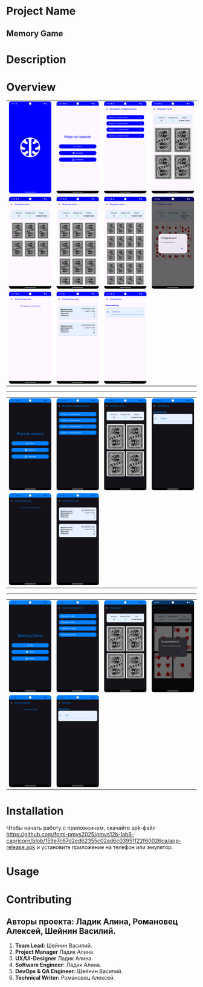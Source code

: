 # Project Name
## **Memory Game**
# Description


# Overview
<table>
  <tr>
    <td><img src="https://github.com/fpmi-pmvs2025/pmvs12b-lab8-capricorn/blob/d5131407b6bc47a4c3687d1e573d50d6a05bacad/imgs/Screenshot_20250405_080756.png" width="200" style="display: inline" /></td>
    <td><img src="https://github.com/fpmi-pmvs2025/pmvs12b-lab8-capricorn/blob/d5131407b6bc47a4c3687d1e573d50d6a05bacad/imgs/Screenshot_20250405_075800.png" width="200" style="display: inline" /></td>
<td><img src="https://github.com/fpmi-pmvs2025/pmvs12b-lab8-capricorn/blob/d5131407b6bc47a4c3687d1e573d50d6a05bacad/imgs/Screenshot_20250405_075825.png" width="200" style="display: inline" /></td>
<td><img src="https://github.com/fpmi-pmvs2025/pmvs12b-lab8-capricorn/blob/d5131407b6bc47a4c3687d1e573d50d6a05bacad/imgs/Screenshot_20250405_075859.png" width="200" style="display: inline" /></td>


  </tr>
  <tr>
<td><img src="https://github.com/fpmi-pmvs2025/pmvs12b-lab8-capricorn/blob/d5131407b6bc47a4c3687d1e573d50d6a05bacad/imgs/Screenshot_20250405_075847.png" width="200" style="display: inline" /></td>
<td><img src="https://github.com/fpmi-pmvs2025/pmvs12b-lab8-capricorn/blob/d5131407b6bc47a4c3687d1e573d50d6a05bacad/imgs/Screenshot_20250405_075917.png" width="200" style="display: inline" /></td>
<td><img src="https://github.com/fpmi-pmvs2025/pmvs12b-lab8-capricorn/blob/d5131407b6bc47a4c3687d1e573d50d6a05bacad/imgs/Screenshot_20250405_075928.png" width="200" style="display: inline" /></td>
<td><img src="https://github.com/fpmi-pmvs2025/pmvs12b-lab8-capricorn/blob/d5131407b6bc47a4c3687d1e573d50d6a05bacad/imgs/Screenshot_20250405_080654.png" width="200" style="display: inline" /></td>


  </tr>

  <tr>
<td><img src="https://github.com/fpmi-pmvs2025/pmvs12b-lab8-capricorn/blob/d5131407b6bc47a4c3687d1e573d50d6a05bacad/imgs/Screenshot_20250405_080002.png"  width="200" style="display: inline" /></td>
<td><img src="https://github.com/fpmi-pmvs2025/pmvs12b-lab8-capricorn/blob/d5131407b6bc47a4c3687d1e573d50d6a05bacad/imgs/Screenshot_20250405_080708.png" width="200" style="display: inline" /></td>
<td><img src="https://github.com/fpmi-pmvs2025/pmvs12b-lab8-capricorn/blob/d5131407b6bc47a4c3687d1e573d50d6a05bacad/imgs/Screenshot_20250405_075941.png" width="200" style="display: inline" /></td>

  </tr>

  
</table>

___

<table>
  <tr>
    <td><img src="https://github.com/fpmi-pmvs2025/pmvs12b-lab8-capricorn/blob/d5131407b6bc47a4c3687d1e573d50d6a05bacad/imgs/Screenshot_20250405_080028.png" width="200" style="display: inline" /></td>
<td><img src="https://github.com/fpmi-pmvs2025/pmvs12b-lab8-capricorn/blob/d5131407b6bc47a4c3687d1e573d50d6a05bacad/imgs/Screenshot_20250405_080047.png" width="200" style="display: inline" /></td>
<td><img src="https://github.com/fpmi-pmvs2025/pmvs12b-lab8-capricorn/blob/d5131407b6bc47a4c3687d1e573d50d6a05bacad/imgs/Screenshot_20250405_080056.png" width="200" style="display: inline" /></td>
<td><img src="https://github.com/fpmi-pmvs2025/pmvs12b-lab8-capricorn/blob/d5131407b6bc47a4c3687d1e573d50d6a05bacad/imgs/Screenshot_20250405_080109.png" width="200" style="display: inline" /></td>



  </tr>
  <tr>
<td><img src="https://github.com/fpmi-pmvs2025/pmvs12b-lab8-capricorn/blob/d5131407b6bc47a4c3687d1e573d50d6a05bacad/imgs/Screenshot_20250405_080119.png" width="200" style="display: inline" /></td>
<td><img src="https://github.com/fpmi-pmvs2025/pmvs12b-lab8-capricorn/blob/d5131407b6bc47a4c3687d1e573d50d6a05bacad/imgs/Screenshot_20250405_080729.png" width="200" style="display: inline" /></td>
  </tr>
</table>

___

<table>
  <tr>
<td><img src="https://github.com/fpmi-pmvs2025/pmvs12b-lab8-capricorn/blob/d5131407b6bc47a4c3687d1e573d50d6a05bacad/imgs/Screenshot_20250405_080254.png" width="200" style="display: inline" /></td>
<td><img src="https://github.com/fpmi-pmvs2025/pmvs12b-lab8-capricorn/blob/d5131407b6bc47a4c3687d1e573d50d6a05bacad/imgs/Screenshot_20250405_080326.png" width="200" style="display: inline" /></td>
<td><img src="https://github.com/fpmi-pmvs2025/pmvs12b-lab8-capricorn/blob/d5131407b6bc47a4c3687d1e573d50d6a05bacad/imgs/Screenshot_20250405_080338.png" width="200" style="display: inline" /></td>
<td><img src="https://github.com/fpmi-pmvs2025/pmvs12b-lab8-capricorn/blob/d5131407b6bc47a4c3687d1e573d50d6a05bacad/imgs/Screenshot_20250405_080431.png" width="200" style="display: inline" /></td>


  </tr>
  <tr>
<td><img src="https://github.com/fpmi-pmvs2025/pmvs12b-lab8-capricorn/blob/d5131407b6bc47a4c3687d1e573d50d6a05bacad/imgs/Screenshot_20250405_080403.png" width="200" style="display: inline" /></td>
<td><img src="https://github.com/fpmi-pmvs2025/pmvs12b-lab8-capricorn/blob/d5131407b6bc47a4c3687d1e573d50d6a05bacad/imgs/Screenshot_20250405_080352.png" width="200" style="display: inline" /></td>
  </tr>
</table>


# Installation
Чтобы начать работу с приложеинем, скачайте apk-файл https://github.com/fpmi-pmvs2025/pmvs12b-lab8-capricorn/blob/159e7c67d2ed62355c02ad6c03951f22f60026ca/app-release.apk и установите приложение на телефон или эмулятор.
# Usage


# Contributing
## Авторы проекта: **Ладик Алина, Романовец Алексей, Шейнин Василий.**

1. **Team Lead:** Шейнин Василий.
2. **Project Manager** Ладик Алина.
3. **UX/UI-Designer** Ладик Алина.
4. **Software Engineer:** Ладик Алина.
5. **DevOps & QA Engineer:** Шейнин Василий.
6. **Technical Writer:** Романовец Алексей.
